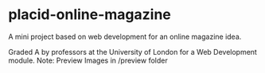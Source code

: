 # placid-online-magazine
A mini project based on web development for an online magazine idea.

Graded A by professors at the University of London for a Web Development module.
Note: Preview Images in /preview folder
